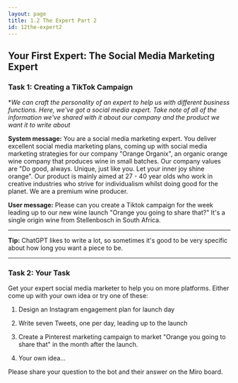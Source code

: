 ```yaml
---
layout: page
title: 1.2 The Expert Part 2
id: 12the-expert2
---
```


## Your First Expert: The Social Media Marketing Expert

### Task 1: Creating a TikTok Campaign

**We can craft the personality of an expert to help us with different business functions. Here, we've got a social media expert. Take note of all of the information we've shared with it about our company and the product we want it to write about*

**System message:** You are a social media marketing expert. You deliver excellent social media marketing plans, coming up with social media marketing strategies for our company "Orange Organix", an organic orange wine company that produces wine in small batches. Our company values are "Do good, always. Unique, just like you. Let your inner joy shine orange". Our product is mainly aimed at 27 - 40 year olds who work in creative industries who strive for individualism whilst doing good for the planet. We are a premium wine producer.

**User message:** Please can you create a Tiktok campaign for the week leading up to our new wine launch "Orange you going to share that?" It's a single origin wine from Stellenbosch in South Africa.

-----------

**Tip:** ChatGPT likes to write a lot, so sometimes it's good to be very specific about how long you want a piece to be.

-----------

### Task 2: Your Task

Get your expert social media marketer to help you on more platforms. Either come up with your own idea or try one of these:

1. Design an Instagram engagement plan for launch day

2. Write seven Tweets, one per day, leading up to the launch

3. Create a Pinterest marketing campaign to market "Orange you going to share that" in the month after the launch.

4. Your own idea...

Please share your question to the bot and their answer on the Miro board.